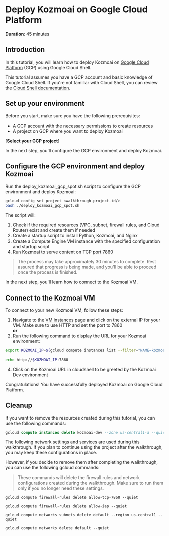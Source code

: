 # Deploy Kozmoai on Google Cloud Platform

**Duration**: 45 minutes  

## Introduction

In this tutorial, you will learn how to deploy Kozmoai on [Google Cloud Platform](https://cloud.google.com/) (GCP) using Google Cloud Shell.

This tutorial assumes you have a GCP account and basic knowledge of Google Cloud Shell. If you're not familiar with Cloud Shell, you can review the [Cloud Shell documentation](https://cloud.google.com/shell/docs).

## Set up your environment

Before you start, make sure you have the following prerequisites:

- A GCP account with the necessary permissions to create resources
- A project on GCP where you want to deploy Kozmoai

[**Select your GCP project**]<walkthrough-project-setup
  billing="true"
  apis="compute.googleapis.com,container.googleapis.com">
</walkthrough-project-setup>


In the next step, you'll configure the GCP environment and deploy Kozmoai.

## Configure the GCP environment and deploy Kozmoai
Run the deploy_kozmoai_gcp_spot.sh script to configure the GCP environment and deploy Kozmoai:

```sh  
gcloud config set project <walkthrough-project-id/>  
bash ./deploy_kozmoai_gcp_spot.sh
```

The script will:

1. Check if the required resources (VPC, subnet, firewall rules, and Cloud Router) exist and create them if needed
2. Create a startup script to install Python, Kozmoai, and Nginx
3. Create a Compute Engine VM instance with the specified configuration and startup script
4. Run Kozmoai to serve content on TCP port 7860

> <walkthrough-pin-section-icon></walkthrough-pin-section-icon> The process may take approximately 30 minutes to complete. Rest assured that progress is being made, and you'll be able to proceed once the process is finished.

In the next step, you'll learn how to connect to the Kozmoai VM.

## Connect to the Kozmoai VM
To connect to your new Kozmoai VM, follow these steps:

1. Navigate to the [VM instances](https://console.cloud.google.com/compute/instances) page and click on the external IP for your VM.  Make sure to use HTTP and set the port to 7860
<br>**or**
3. Run the following command to display the URL for your Kozmoai environment:
```bash
export KOZMOAI_IP=$(gcloud compute instances list --filter="NAME=kozmoai-dev" --format="value(EXTERNAL_IP)")

echo http://$KOZMOAI_IP:7860
```

4. Click on the Kozmoai URL in cloudshell to be greeted by the Kozmoai Dev environment

Congratulations! You have successfully deployed Kozmoai on Google Cloud Platform.

<walkthrough-conclusion-trophy></walkthrough-conclusion-trophy>

## Cleanup
If you want to remove the resources created during this tutorial, you can use the following commands:

```sql
gcloud compute instances delete kozmoai-dev --zone us-central1-a --quiet
```
The following network settings and services are used during this walkthrough. If you plan to continue using the project after the walkthrough, you may keep these configurations in place.

However, if you decide to remove them after completing the walkthrough, you can use the following gcloud commands:
> <walkthrough-pin-section-icon></walkthrough-pin-section-icon> These commands will delete the firewall rules and network configurations created during the walkthrough. Make sure to run them only if you no longer need these settings.

```
gcloud compute firewall-rules delete allow-tcp-7860 --quiet

gcloud compute firewall-rules delete allow-iap --quiet

gcloud compute networks subnets delete default --region us-central1 --quiet

gcloud compute networks delete default --quiet
```
